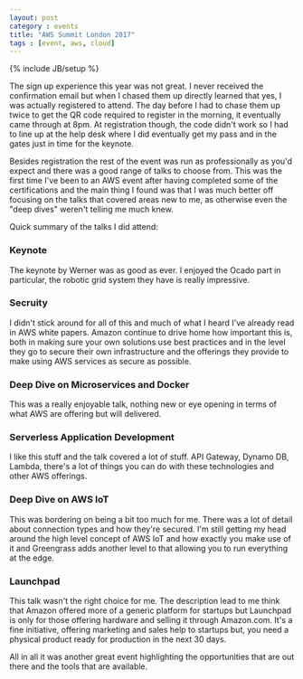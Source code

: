 ```yaml
---
layout: post
category : events
title: "AWS Summit London 2017"
tags : [event, aws, cloud]
---
```

{% include JB/setup %}

The sign up experience this year was not great. I never received the confirmation email but when I chased them up directly learned that yes, I was actually registered to attend. The day before I had to chase them up twice to get the QR code required to register in the morning, it eventually came through at 8pm. At registration though, the code didn't work so I had to line up at the help desk where I did eventually get my pass and in the gates just in time for the keynote.

Besides registration the rest of the event was run as professionally as you'd expect and there was a good range of talks to choose from. This was the first time I've been to an AWS event after having completed some of the certifications and the main thing I found was that I was much better off focusing on the talks that covered areas new to me, as otherwise even the "deep dives" weren't telling me much knew.

Quick summary of the talks I did attend:

### Keynote
The keynote by Werner was as good as ever. I enjoyed the Ocado part in particular, the robotic grid system they have is really impressive.

### Secruity
I didn't stick around for all of this and much of what I heard I've already read in AWS white papers. Amazon continue to drive home how important this is, both in making sure your own solutions use best practices and in the level they go to secure their own infrastructure and the offerings they provide to make using AWS services as secure as possible.

### Deep Dive on Microservices and Docker
This was a really enjoyable talk, nothing new or eye opening in terms of what AWS are offering but will delivered.

### Serverless Application Development
I like this stuff and the talk covered a lot of stuff. API Gateway, Dynamo DB, Lambda, there's a lot of things you can do with these technologies and other AWS offerings.

### Deep Dive on AWS IoT
This was bordering on being a bit too much for me. There was a lot of detail about connection types and how they're secured. I'm still getting my head around the high level concept of AWS IoT and how exactly you make use of it and Greengrass adds another level to that allowing you to run everything at the edge.

### Launchpad
This talk wasn't the right choice for me. The description lead to me think that Amazon offered more of a generic platform for startups but Launchpad is only for those offering hardware and selling it through Amazon.com.  It's a fine initiative, offering marketing and sales help to  startups but, you need a physical product ready for production in the next 30 days.

All in all it was another great event highlighting the opportunities that are out there and the tools that are available.
